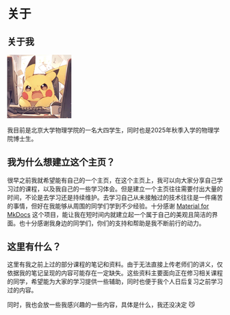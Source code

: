 # 关于

## 关于我

<div align=left> <img src="../assets/img/pikachu.jpg" width=150> </div>

我目前是北京大学物理学院的一名大四学生，同时也是2025年秋季入学的物理学院博士生。 

## 我为什么想建立这个主页？

很早之前我就希望能有自己的一个主页，在这个主页上，我可以向大家分享自己学习过的课程，以及我自己的一些学习体会。但是建立一个主页往往需要付出大量的时间，不论是去学习还是持续维护。去学习自己从未接触过的技术往往是一件痛苦的事情，但好在我能够从周围的同学们学到不少经验。十分感谢 [Material for MkDocs](https://squidfunk.github.io/mkdocs-material/) 这个项目，能让我在短时间内就建立起一个属于自己的美观且简洁的界面。也十分感谢我身边的同学们，你们的支持和帮助是我不断前行的动力。

## 这里有什么？

这里有我之前上过的部分课程的笔记和资料。由于无法直接上传老师们的讲义，仅依据我的笔记呈现的内容可能存在一定缺失。这些资料主要面向正在修习相关课程的同学，希望能为大家的学习提供一些辅助，同时也便于我个人日后复习之前学习过的内容。

同时，我也会放一些我感兴趣的一些内容，具体是什么，我还没决定 😼
